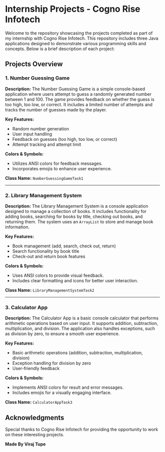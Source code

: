 
# Internship Projects - Cogno Rise Infotech

Welcome to the repository showcasing the projects completed as part of my internship with Cogno Rise Infotech. This repository includes three Java applications designed to demonstrate various programming skills and concepts. Below is a brief description of each project:

## Projects Overview

### 1. Number Guessing Game

**Description:**
The Number Guessing Game is a simple console-based application where users attempt to guess a randomly generated number between 1 and 100. The game provides feedback on whether the guess is too high, too low, or correct. It includes a limited number of attempts and tracks the number of guesses made by the player.

**Key Features:**
- Random number generation
- User input handling
- Feedback on guesses (too high, too low, or correct)
- Attempt tracking and attempt limit

**Colors & Symbols:**
- Utilizes ANSI colors for feedback messages.
- Incorporates emojis to enhance user experience.

**Class Name:** `NumberGuessingGameTask1`

---

### 2. Library Management System

**Description:**
The Library Management System is a console application designed to manage a collection of books. It includes functionality for adding books, searching for books by title, checking out books, and returning them. The system uses an `ArrayList` to store and manage book information.

**Key Features:**
- Book management (add, search, check out, return)
- Search functionality by book title
- Check-out and return book features

**Colors & Symbols:**
- Uses ANSI colors to provide visual feedback.
- Includes clear formatting and icons for better user interaction.

**Class Name:** `LibraryManagementSystemTask2`

---

### 3. Calculator App

**Description:**
The Calculator App is a basic console calculator that performs arithmetic operations based on user input. It supports addition, subtraction, multiplication, and division. The application also handles exceptions, such as division by zero, to ensure a smooth user experience.

**Key Features:**
- Basic arithmetic operations (addition, subtraction, multiplication, division)
- Exception handling for division by zero
- User-friendly feedback

**Colors & Symbols:**
- Implements ANSI colors for result and error messages.
- Includes emojis for a visually engaging interface.

**Class Name:** `CalculatorAppTask3`


## Acknowledgments

Special thanks to Cogno Rise Infotech for providing the opportunity to work on these interesting projects.



**Made By Viraj Tupe**

